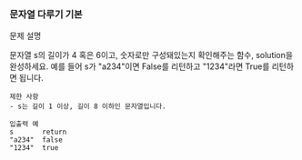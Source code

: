 ### 문자열 다루기 기본

문제 설명

문자열 s의 길이가 4 혹은 6이고, 숫자로만 구성돼있는지 확인해주는 함수, solution을 완성하세요. 예를 들어 s가 "a234"이면 False를 리턴하고 "1234"라면 True를 리턴하면 됩니다.
```
제한 사항
- s는 길이 1 이상, 길이 8 이하인 문자열입니다.

입출력 예
s       return
"a234"  false
"1234" 	true
```
